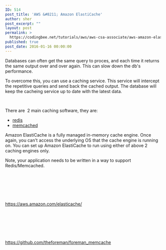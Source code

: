 ```yaml
---
ID: 514
post_title: 'AWS &#8211; Amazon ElastiCache'
author: sher
post_excerpt: ""
layout: post
permalink: >
  https://codingbee.net/tutorials/aws/aws-csa-associate/aws-amazon-elasticache
published: true
post_date: 2016-01-16 00:00:00
---
```

Databases can often get the same query to proces, and each time it returns the same output over and over again. This can slow down the db's performance.

To overcome this, you can use a caching service. This service will intercept the repetitive queries and send back the cached output. The database will keep the cacheing service up to date with the latest data.

&nbsp;

There are   2 main caching software, they are:
<ul>
	<li><a href="http://redis.io/" rel="nofollow">redis</a></li>
	<li><a href="http://memcached.org/" rel="nofollow">memcached</a></li>
</ul>
Amazon ElastiCache is a fully managed in-memory cache engine. Once again, you can't access the underlying OS that the cache engine is running on. You can set up Amazon ElastiCache to run using either of above 2 caching engines only.

Note, your application needs to be written in a way to support Redis/Memcached.

&nbsp;

&nbsp;

&nbsp;

https://aws.amazon.com/elasticache/

&nbsp;

&nbsp;

&nbsp;

https://github.com/theforeman/foreman_memcache
